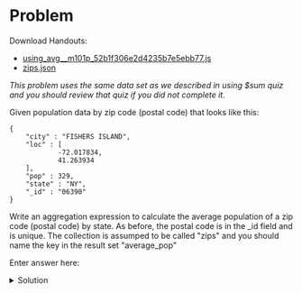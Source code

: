 # Problem

Download Handouts:
- [using_avg__m101p_52b1f306e2d4235b7e5ebb77.js](https://university.mongodb.com/static/MongoDB_2018_M101J_August/handouts/using_avg__m101p_52b1f306e2d4235b7e5ebb77.js)
- [zips.json](https://university.mongodb.com/static/MongoDB_2018_M101J_August/handouts/zips.json)

*This problem uses the same data set as we described in using $sum quiz and you should review that quiz if you did not complete it.*

Given population data by zip code (postal code) that looks like this:

```
{
    "city" : "FISHERS ISLAND",
    "loc" : [
            -72.017834,
            41.263934
    ],
    "pop" : 329,
    "state" : "NY",
    "_id" : "06390"
}
```

Write an aggregation expression to calculate the average population of a zip code (postal code) by state. As before, the postal code is in the _id field and is unique. The collection is assumped to be called "zips" and you should name the key in the result set "average_pop"

Enter answer here:

<details>
	<summary>Solution</summary>
	<br>
		db.zips.aggregate([<br>
			{ "$group": {<br>
				"_id": "$state",<br>
				"average_pop" : {$avg: "$pop"}<br>
			}}<br>
		])<br>
</details>




